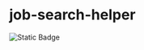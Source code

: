 # job-search-helper

![Static Badge](https://img.shields.io/badge/node-v20.11.0-brightgreen.svg?style=flat&logo=Node.js&logoColor=%23339933)
